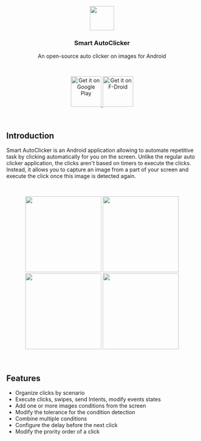 <p align="center">
  <img src="https://github.com/Nain57/SmartAutoClicker/blob/master/smartautoclicker/src/main/ic_smart_auto_clicker-playstore.png?raw=true" height="64">
  <h3 align="center">Smart AutoClicker</h3>
  <p align="center">An open-source auto clicker on images for Android<p>
</p>

<br>

<p align="center">
  <a href='https://play.google.com/store/apps/details?id=com.buzbuz.smartautoclicker&pcampaignid=MKT-Other-global-all-co-prtnr-py-PartBadge-Mar2515-1'>
    <img alt='Get it on Google Play' height='80' src='https://play.google.com/intl/en_us/badges/images/generic/en_badge_web_generic.png'/>
  </a>
  <a href='https://f-droid.org/packages/com.buzbuz.smartautoclicker/'>
    <img alt='Get it on F-Droid' height='80' src='https://fdroid.gitlab.io/artwork/badge/get-it-on.png'/>
  </a>
</p>

</br>
 
## Introduction

Smart AutoClicker is an Android application allowing to automate repetitive task by clicking automatically for you on the screen. Unlike the regular auto clicker application, the clicks aren't based on timers to execute the clicks. Instead, it allows you to capture an image from a part of your screen and execute the click once this image is detected again.

<br>
<p align="center">
  <img src="https://i.postimg.cc/VYtCZrN0/1.png" width="200">
  <img src="https://i.postimg.cc/Vsf0NKWX/2.png" width="200">
  <img src="https://i.postimg.cc/51gFrMfg/3.png" width="200">
  <img src="https://i.postimg.cc/wHgmFBY3/4.png" width="200">
</p>
<br>

## Features

- Organize clicks by scenario
- Execute clicks, swipes, send Intents, modify events states
- Add one or more images conditions from the screen
- Modify the tolerance for the condition detection
- Combine multiple conditions
- Configure the delay before the next click
- Modify the prority order of a click



